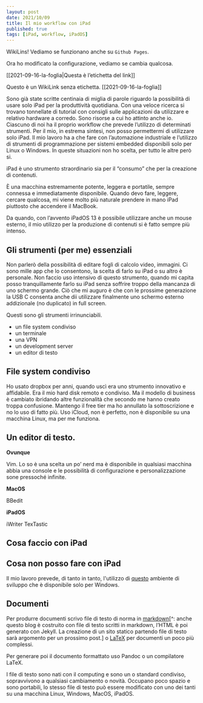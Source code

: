 ```yaml
---
layout: post
date: 2021/10/09
title: Il mio workflow con iPad
published: true
tags: [iPad, workflow, iPadOS]
---
```


WikiLins! Vediamo se funzionano anche su `Github Pages`.

Ora ho modificato la configurazione, vediamo se cambia qualcosa.

[[2021-09-16-la-foglia|Questa è l’etichetta del link]]

Questo è un WikiLink senza etichetta.
[[2021-09-16-la-foglia]]



Sono già state scritte centinaia di miglia di parole riguardo la possibilità di usare solo iPad per la produttività quotidiana. Con una veloce ricerca si trovano tonnellate di tutorial con consigli sulle applicazioni da utilizzare e relativo hardware a corredo. Sono risorse a cui ho attinto anche io.
Ciascuno di noi ha il proprio workflow che prevede l’utilizzo di determinati strumenti. Per il mio, in estrema sintesi, non posso permettermi di utilizzare solo iPad.
Il mio lavoro ha a che fare con l’automazione industriale e l’utilizzo di strumenti di programmazione per sistemi embedded disponibili solo per Linux o Windows. In queste situazioni non ho scelta, per tutto le altre però si.

iPad è uno strumento straordinario sia per il “consumo” che per la creazione di contenuti.

È una macchina estremamente potente, leggera e portatile, sempre connessa e immediatamente disponibile. Quando devo fare, leggere, cercare qualcosa, mi viene molto più naturale prendere in mano iPad piuttosto che accendere il MacBook.

Da quando, con l’avvento iPadOS 13 è possibile utilizzare anche un mouse esterno, il mio utilizzo per la produzione di contenuti si è fatto sempre più intenso.

## Gli strumenti (per me) essenziali
Non parlerò della possibilità di editare fogli di calcolo video, immagini. Ci sono mille app che lo consentono, la scelta di farlo su iPad o su altro è personale. Non faccio uso intensivo di questo strumento, quando mi capita posso tranquillamente farlo su iPad senza soffrire troppo della mancanza di uno schermo grande. Ciò che mi auguro è che con le prossime generazione la USB C consenta anche dii utilizzare finalmente uno schermo esterno addizionale (no duplicato) in full screen.

Questi sono gli strumenti irrinunciabili.

- un file system condiviso
- un terminale
- una VPN
- un development server
- un editor di testo

## File system condiviso
Ho usato dropbox per anni, quando uscì era uno strumento innovativo e affidabile. Era il mio hard disk remoto e condiviso. Ma il modello di business è cambiato ibridando altre funzionalità che secondo me hanno creato troppa confusione. Mantengo il free tier ma ho annullato la sottoscrizione e no lo uso di fatto più.
Uso iCloud, non è perfetto, non è disponibile su una macchina Linux, ma per me funziona.

## Un editor di testo.

**Ovunque**

Vim. Lo so è una scelta un po’ nerd ma è disponibile in qualsiasi macchina abbia una console e le possibilità di configurazione e personalizzazione sone pressoché infinite.

**MacOS**

BBedit

**iPadOS**

iWriter
TexTastic




## Cosa faccio con iPad


## Cosa non posso fare con iPad

Il mio lavoro prevede, di tanto in tanto, l'utilizzo di [questo](https://www.codesys.com) ambiente di sviluppo che è disponibile solo per Windows.






## Documenti
Per produrre documenti scrivo file di testo di norma in [markdown](https://daringfireball.net/projects/markdown/)[^: anche questo blog è costruito con file di testo scritti in markdown, l’HTML è poi generato con Jekyll. La creazione di un sito statico partendo file di testo sarà argomento per un prossimo post.] o [LaTeX](https://www.latex-project.org/) per documenti un poco più complessi.

Per generare poi il documento formattato uso Pandoc o un compilatore LaTeX.

I file di testo sono nati con il computing e sono un o standard condiviso, sopravvivono a qualsiasi cambiamento o novità. Occupano poco spazio e sono portabili, lo stesso file di testo può essere modificato con uno dei tanti su una macchina Linux, Windows, MacOS, iPadOS.
